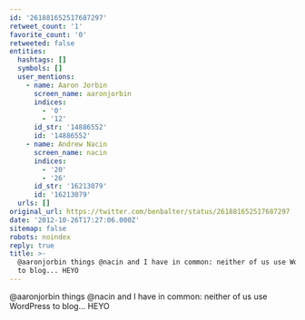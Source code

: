 ```yaml
---
id: '261881652517687297'
retweet_count: '1'
favorite_count: '0'
retweeted: false
entities:
  hashtags: []
  symbols: []
  user_mentions:
    - name: Aaron Jorbin
      screen_name: aaronjorbin
      indices:
        - '0'
        - '12'
      id_str: '14886552'
      id: '14886552'
    - name: Andrew Nacin
      screen_name: nacin
      indices:
        - '20'
        - '26'
      id_str: '16213079'
      id: '16213079'
  urls: []
original_url: https://twitter.com/benbalter/status/261881652517687297
date: '2012-10-26T17:27:06.000Z'
sitemap: false
robots: noindex
reply: true
title: >-
  @aaronjorbin things @nacin and I have in common: neither of us use WordPress
  to blog... HEYO
---
```


@aaronjorbin things @nacin and I have in common: neither of us use WordPress to blog... HEYO